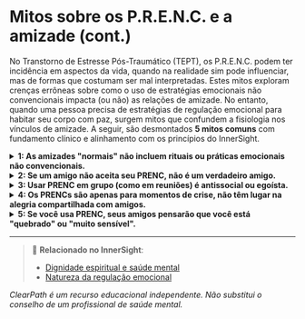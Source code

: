 # Mitos sobre os P.R.E.N.C. e a amizade (cont.)

No Transtorno de Estresse Pós-Traumático (TEPT), os P.R.E.N.C. podem ter incidência em aspectos da vida, quando na realidade sim pode influenciar, mas de formas que costumam ser mal interpretadas. Estes mitos exploram crenças errôneas sobre como o uso de estratégias emocionais não convencionais impacta (ou não) as relações de amizade. No entanto, quando uma pessoa precisa de estratégias de regulação emocional para habitar seu corpo com paz, surgem mitos que confundem a fisiologia nos vínculos de amizade. A seguir, são desmontados **5 mitos comuns** com fundamento clínico e alinhamento com os princípios do InnerSight.

<details>
<summary><strong>1: As amizades "normais" não incluem rituais ou práticas emocionais não convencionais.</strong></summary>

<strong>Realidade:</strong> Muitas amizades desenvolvem seus próprios rituais curadores: caminhar em silêncio, escrever cartas emocionais, observar o pôr do sol juntos ou até criar um "código de segurança" para momentos de crise. Estes são PRENCs compartilhados, e fortalecem o vínculo.
</details>

<details>
<summary><strong>2: Se um amigo não aceita seu PRENC, não é um verdadeiro amigo.</strong></summary>

<strong>Realidade:</strong> A amizade não requer aprovação total, mas respeito básico. Alguns amigos podem não entender seu PRENC, mas podem respeitar seu espaço. Julgar sua "verdadeira amizade" apenas por isso pode ser injusto; a educação e o diálogo são fundamentais.
</details>

<details>
<summary><strong>3: Usar PRENC em grupo (como em reuniões) é antissocial ou egoísta.</strong></summary>

<strong>Realidade:</strong> Integrar discretamente um PRENC (como usar um anel sensorial ou praticar atenção plena por alguns segundos) pode ser uma forma de autocuidado social: permite que você permaneça no grupo sem se desconectar por superestimulação ou ansiedade.
</details>

<details>
<summary><strong>4: Os PRENCs são apenas para momentos de crise, não têm lugar na alegria compartilhada com amigos.</strong></summary>

<strong>Realidade:</strong> Alguns PRENCs também são usados para **amplificar a alegria** ou a conexão: dançar livremente juntos, criar arte espontânea, ou compartilhar um "mantra de gratidão". A regulação emocional não é apenas para a dor, mas para viver plenamente qualquer emoção.
</details>

<details>
<summary><strong>5: Se você usa PRENC, seus amigos pensarão que você está "quebrado" ou "muito sensível".</strong></summary>

<strong>Realidade:</strong> Essa percepção diz mais sobre os preconceitos dos outros do que sobre você. Cada vez mais pessoas valorizam a inteligência emocional e a autorregulação como sinais de força. Compartilhar seus PRENCs com amigos próximos pode até inspirá-los a explorar suas próprias ferramentas.
</details>

---

> 🔗 **Relacionado no InnerSight**:  
> - [Dignidade espiritual e saúde mental](https://inner-clarity.github.io/InnerSight/pt#dignidade-espiritual-e-saúde-mental)  
> - [Natureza da regulação emocional](https://inner-clarity.github.io/InnerSight/pt#natureza-da-regulação-emocional)

*ClearPath é um recurso educacional independente. Não substitui o conselho de um profissional de saúde mental.*

